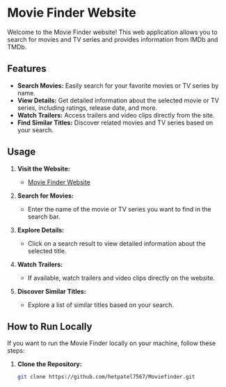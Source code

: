 # Movie Finder Website

Welcome to the Movie Finder website! This web application allows you to search for movies and TV series and provides information from IMDb and TMDb.

## Features

- **Search Movies:** Easily search for your favorite movies or TV series by name.
- **View Details:** Get detailed information about the selected movie or TV series, including ratings, release date, and more.
- **Watch Trailers:** Access trailers and video clips directly from the site.
- **Find Similar Titles:** Discover related movies and TV series based on your search.

## Usage

1. **Visit the Website:**
   - [Movie Finder Website](https://hetpatel7567.github.io/Moviefinder/)

2. **Search for Movies:**
   - Enter the name of the movie or TV series you want to find in the search bar.

3. **Explore Details:**
   - Click on a search result to view detailed information about the selected title.

4. **Watch Trailers:**
   - If available, watch trailers and video clips directly on the website.

5. **Discover Similar Titles:**
   - Explore a list of similar titles based on your search.

## How to Run Locally

If you want to run the Movie Finder locally on your machine, follow these steps:

1. **Clone the Repository:**
   ```bash
   git clone https://github.com/hetpatel7567/Moviefinder.git
